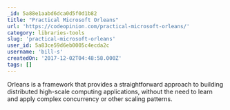 ```yaml
---
_id: 5a88e1aabd6dca0d5f0d1b82
title: "Practical Microsoft Orleans"
url: 'https://codeopinion.com/practical-microsoft-orleans/'
category: libraries-tools
slug: 'practical-microsoft-orleans'
user_id: 5a83ce59d6eb0005c4ecda2c
username: 'bill-s'
createdOn: '2017-12-02T04:48:58.000Z'
tags: []
---
```


Orleans is a framework that provides a straightforward approach to building distributed high-scale computing applications, without the need to learn and apply complex concurrency or other scaling patterns.
